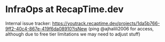 # InfraOps at RecapTime.dev

Internal issue tracker: <https://youtrack.recaptime.dev/projects/1da5b766-9ff2-40c4-867e-419f6da08910?isNew> (ping @ajhalili2006
for access, although due to free tier limitations we may need to adjust stuff)
